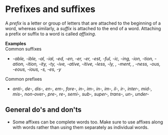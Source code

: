 # Prefixes and suffixes

A *prefix* is a letter or group of letters that are attached to the beginning of a word, whereas similarly, a *suffix* is attached to the end of a word. Attaching a prefix or suffix to a word is called *affixing*.

**Examples**  
Common suffixes
- *-able, -ible, -al, -ial, -ed, -en, -er, -er, -est, -ful, -ic, -ing, -ion, -tion, -ation, -ition, -ity, -ty, -ive, -ative, -itive, -less, -ly, , -ment, , -ness, -ous, -eous, -ious, -s, -es, -y*

Common prefixes
- *anti-, de-, dis-, en-, em-, fore-, in-, im-, in-, im-, il-, ir-, inter-, mid-, mis-, non-over-, pre-, re-, semi-, sub-, super-, trans-, un-, under-*

## General do's and don'ts

- Some affixes can be complete words too. Make sure to use affixes along with words rather than using them separately as individual words.
